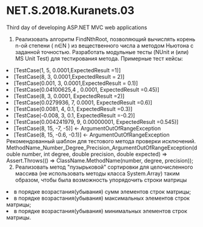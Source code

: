 # NET.S.2018.Kuranets.03
Third day of developing ASP.NET MVC web applications
1.	Реализовать алгоритм FindNthRoot, позволяющий вычислять корень n-ой степени ( n∈N ) из вещественного числа а методом Ньютона с заданной точностью. Разработать модульные тесты (NUnit и (или) MS Unit Test) для тестирования метода. Примерные тест кейсы:
<li>
[TestCase(1, 5, 0.0001,ExpectedResult =1)]
<li>
[TestCase(8, 3, 0.0001,ExpectedResult = 2)]
<li>
[TestCase(0.001, 3, 0.0001,ExpectedResult = 0.1)]
<li>
[TestCase(0.04100625,4 , 0.0001, ExpectedResult =0.45)]
<li>
[TestCase(8, 3, 0.0001, ExpectedResult =2)]
<li>
[TestCase(0.0279936, 7, 0.0001, ExpectedResult =0.6)]
<li>
[TestCase(0.0081, 4, 0.1, ExpectedResult =0.3)]
<li>
[TestCase(-0.008, 3, 0.1, ExpectedResult =-0.2)]
<li>
[TestCase(0.004241979, 9, 0.00000001, ExpectedResult =0.545)]
<li>
[TestCase(8, 15, -7, -5)] <- ArgumentOutOfRangeException
<li>
[TestCase(8, 15, -0.6, -0.1)] <- ArgumentOutOfRangeException
Рекомендованный шаблон для тестового метода проверки исключений.
MethodName_Number_Degree_Precision_ArgumentOutOfRangeException(double number, int degree, double precision, double expected) => Assert.Throws(() => ClassName.MethodName(number, degree, precision));
 
 
 
2.	Реализовать метод "пузырьковой" сортировки для целочисленного массива (не использовать методы класса System.Array) таким образом, чтобы была возможность упорядочить строки матрицы
<li>в порядке возрастания(убывания) сумм элементов строк матрицы;
<li>в порядке возрастания(убывания) максимальных элементов строк матрицы;
<li>в порядке возрастания(убывания) минимальных элементов строк матрицы.
